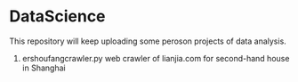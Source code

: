 # DataScience
This repository will keep uploading some peroson projects of data analysis.
1) ershoufangcrawler.py
  web crawler of lianjia.com for second-hand house in Shanghai
    
